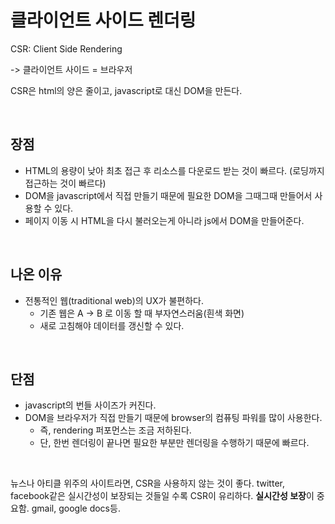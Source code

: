 # 클라이언트 사이드 렌더링

CSR: Client Side Rendering

-> 클라이언트 사이드 = 브라우저

CSR은 html의 양은 줄이고, javascript로 대신 DOM을 만든다.

<br/>

## 장점

- HTML의 용량이 낮아 최초 접근 후 리소스를 다운로드 받는 것이 빠르다. (로딩까지 접근하는 것이 빠르다)
- DOM을 javascript에서 직접 만들기 때문에 필요한 DOM을 그때그때 만들어서 사용할 수 있다.
- 페이지 이동 시 HTML을 다시 불러오는게 아니라 js에서 DOM을 만들어준다.

<br/>

## 나온 이유

- 전통적인 웹(traditional web)의 UX가 불편하다.
  - 기존 웹은 A -> B 로 이동 할 때 부자연스러움(흰색 화면)
  - 새로 고침해야 데이터를 갱신할 수 있다.

<br/>

## 단점

- javascript의 번들 사이즈가 커진다.
- DOM을 브라우저가 직접 만들기 때문에 browser의 컴퓨팅 파워를 많이 사용한다.
  - 즉, rendering 퍼포먼스는 조금 저하된다.
  - 단, 한번 렌더링이 끝나면 필요한 부분만 렌더링을 수행하기 때문에 빠르다.

<br/>

뉴스나 아티클 위주의 사이트라면, CSR을 사용하지 않는 것이 좋다. twitter, facebook같은 실시간성이 보장되는 것들일 수록 CSR이 유리하다. **실시간성 보장**이 중요함. gmail, google docs등.
